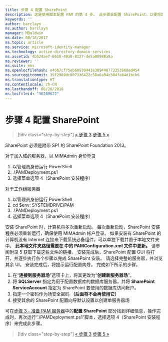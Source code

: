 ```yaml
---
title: 步骤 4 配置 SharePoint
description: 这是使用脚本配置 PAM 的第 4 步。 此步骤会配置 SharePoint，以便将其作为 PAM 部署的一部分。
keywords: ''
author: barclayn
ms.author: barclayn
manager: MBaldwin
ms.date: 08/18/2017
ms.topic: article
ms.service: microsoft-identity-manager
ms.technology: active-directory-domain-services
ms.assetid: 4b524ae7-6610-40a0-8127-de5a08988a8a
ms.reviewer: ''
ms.suite: ems
ms.openlocfilehash: e46b7cf75eb60930441e309448773353668ed454
ms.sourcegitcommit: 35f2989dc007336422c58a6a94e304fa84d1bcb6
ms.translationtype: HT
ms.contentlocale: zh-CN
ms.lasthandoff: 06/20/2018
ms.locfileid: "36289622"
---
```

# <a name="step-4-configuring-sharepoint"></a>步骤 4 配置 SharePoint

> [!div class="step-by-step"]
> [« 步骤 3](sp1-step3-installing-configuring-sql.md)
> [步骤 5 »](sp1-step5-configuring-pam.md)

SharePoint 必须是附带 SP1 的 SharePoint Foundation 2013。

对于加入域的服务器，以 MIMAdmin 身份登录

1. 以管理员身份运行 PowerShell
2.  .\PAMDeployment.ps1
3.  选择菜单选项 4（SharePoint 安装程序）


对于工作组服务器

1. 以管理员身份运行 PowerShell
2.  cd $env: SYSTEMDRIVE\PAM
3.  .\PAMDeployment.ps1
4. 选择菜单选项 4（SharePoint 安装程序）

安装 SharePoint 时，计算机将多次重新启动。 每次重新启动，SharePoint 安装程序必须重新运行，确保使用 MIMAdmin 帐户登录。
如果安装有 SharePoint 的计算机没有 Internet 连接来下载系统必备组件，可以单独下载并置于本地文件夹中。 **此本地文件夹路径需要在 <PrerequisitesBinaryLocation/> 中的 PAMConfiguration.xml 文件中更新。** 请参阅附录 5 获取下载这些文件的链接。
安装完成后，SharePoint 配置 GUI 将打开，并逐步执行各个步骤以完成 SharePoint 安装。 请选择完整的服务器，并浏览其余 UI。 安装完成后，将提示运行配置向导。 完成如下所示的步骤。

1. 在“**连接到服务器场**”选项卡上，将其更改为“**创建新服务器场**”。
2. 将 **SQLServer** 指定为用于配置数据库的数据库服务器，并将 **SharePoint ServiceAccount** 指定为 SharePoint 要使用的数据库访问帐户。
3. 指定一个密码作为场安全密码 **（后面将不会再使用它）**
4. 接受其余的 SharePoint 配置向导默认设置以创建单服务器场

可在[步骤 3 - 准备 PAM 服务器](/microsoft-identity-manager/pam/step-3-prepare-pam-server)中的**配置 SharePoint** 部分找到详细信息，操作完成时，再次运行“.\PAMDeployment.ps1”脚本，选择选项 4（SharePoint 安装程序）来完成此步骤。

> [!div class="step-by-step"]
> [« 步骤 3](sp1-step3-installing-configuring-sql.md)
> [步骤 5 »](sp1-step5-configuring-pam.md)
